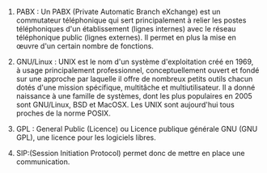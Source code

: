 1. PABX : Un PABX (Private Automatic Branch eXchange) est un commutateur téléphonique qui 
sert principalement à relier les postes téléphoniques d'un établissement (lignes internes) avec le réseau téléphonique public (lignes externes).
Il permet en plus la mise en œuvre d'un certain nombre de fonctions.

2. GNU/Linux : UNIX est le nom d'un système d'exploitation créé en 1969, à usage principalement professionnel, conceptuellement ouvert et fondé sur une approche 
par laquelle il offre de nombreux petits outils chacun dotés d'une mission spécifique, multitâche et multiutilisateur. 
Il a donné naissance à une famille de systèmes, dont les plus populaires en 2005 sont GNU/Linux, BSD et MacOSX. 
Les UNIX sont aujourd'hui tous proches de la norme POSIX.

3. GPL : General Public (Licence) ou Licence publique générale GNU (GNU GPL), une licence pour les logiciels libres.

4. SIP:(Session Initiation Protocol) permet donc de mettre en place une communication.